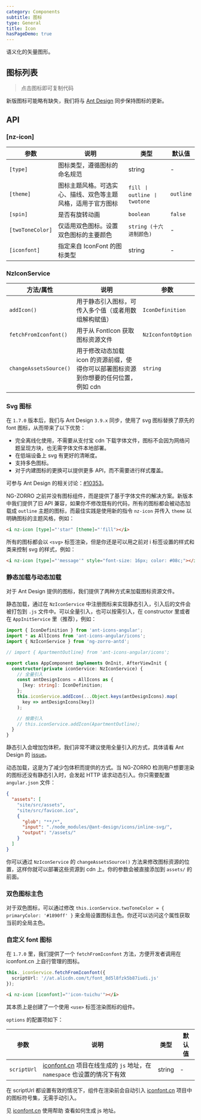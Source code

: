 ```yaml
---
category: Components
subtitle: 图标
type: General
title: Icon
hasPageDemo: true
---
```


语义化的矢量图形。

## 图标列表

> 点击图标即可复制代码

新版图标可能略有缺失，我们将与 [Ant Design](https://ant.design/components/icon-cn/#components-icon-demo-iconfont) 同步保持图标的更新。

## API

### [nz-icon]

| 参数 | 说明 | 类型 | 默认值 |
| -------- | ----------- | ---- | ------- |
| `[type]` | 图标类型，遵循图标的命名规范 | string | - |
| `[theme]` | 图标主题风格。可选实心、描线、双色等主题风格，适用于官方图标 | `fill 丨 outline 丨 twotone` | `outline` |
| `[spin]` | 是否有旋转动画 | `boolean` | `false` |
| `[twoToneColor]` | 仅适用双色图标。设置双色图标的主要颜色 | `string (十六进制颜色)` | - |
| `[iconfont]` | 指定来自 IconFont 的图标类型 | string | - |

### NzIconService

| 方法/属性 | 说明 | 参数 |
| -------- | ----------- | ---- |
| `addIcon()` | 用于静态引入图标，可传入多个值（或者用数组解构赋值） | `IconDefinition` |
| `fetchFromIconfont()` | 用于从 FontIcon 获取图标资源文件 | `NzIconfontOption` |
| `changeAssetsSource()` | 用于修改动态加载 icon 的资源前缀，使得你可以部署图标资源到你想要的任何位置，例如 cdn | `string` |

### Svg 图标

在 `1.7.0` 版本后，我们与 Ant Design `3.9.x` 同步，使用了 svg 图标替换了原先的 font 图标，从而带来了以下优势：

- 完全离线化使用，不需要从支付宝 cdn 下载字体文件，图标不会因为网络问题呈现方块，也无需字体文件本地部署。
- 在低端设备上 svg 有更好的清晰度。
- 支持多色图标。
- 对于内建图标的更换可以提供更多 API，而不需要进行样式覆盖。

可参与 Ant Design 的相关讨论：[#10353](https://github.com/ant-design/ant-design/issues/10353)。

NG-ZORRO 之前并没有图标组件，而是提供了基于字体文件的解决方案。新版本中我们提供了旧 API 兼容，如果你不修改既有的代码，所有的图标都会被动态加载成 `outline` 主题的图标，而最佳实践是使用新的指令 `nz-icon` 并传入 `theme` 以明确图标的主题风格，例如：

```html
<i nz-icon [type]="'star" [theme]="'fill"></i>
```

所有的图标都会以 `<svg>` 标签渲染，但是你还是可以用之前对 i 标签设置的样式和类来控制 svg 的样式，例如：

```html
<i nz-icon [type]="'message'" style="font-size: 16px; color: #08c;"></i>
```

### 静态加载与动态加载

对于 Ant Design 提供的图标，我们提供了两种方式来加载图标资源文件。

静态加载，通过在 `NzIconService` 中注册图标来实现静态引入，引入后的文件会被打包到 `.js` 文件中。可以全量引入，也可以按需引入，在 constructor 里或者在 `AppInitService` 里（推荐），例如：

```ts
import { IconDefinition } from 'ant-icons-angular';
import * as AllIcons from 'ant-icons-angular/icons';
import { NzIconService } from 'ng-zorro-antd';

// import { ApartmentOutline} from 'ant-icons-angular/icons';

export class AppComponent implements OnInit, AfterViewInit {
  constructor(private iconService: NzIconService) {
    // 全量引入
    const antDesignIcons = AllIcons as {
      [key: string]: IconDefinition;
    };
    this.iconService.addIcon(...Object.keys(antDesignIcons).map(
      key => antDesignIcons[key])
    );

    // 按需引入
    // this.iconService.addIcon(ApartmentOutline);
  }
}
```

静态引入会增加包体积，我们非常不建议使用全量引入的方式，具体请看 Ant Design 的 [issue](https://github.com/ant-design/ant-design/issues/12011)。

动态加载，这是为了减少包体积而提供的方式。当 NG-ZORRO 检测用户想要渲染的图标还没有静态引入时，会发起 HTTP 请求动态引入。你只需要配置 `angular.json` 文件：

```json
{
  "assets": [
    "site/src/assets",
    "site/src/favicon.ico",
    {
      "glob": "**/*",
      "input": "./node_modules/@ant-design/icons/inline-svg/",
      "output": "/assets/"
    }
  ]
}
```

你可以通过 `NzIconService` 的 `changeAssetsSource()` 方法来修改图标资源的位置，这样你就可以部署这些资源到 cdn 上。你的参数会被直接添加到 `assets/` 的前面。

### 双色图标主色

对于双色图标，可以通过修改 `this.iconService.twoToneColor = { primaryColor: '#1890ff' }` 来全局设置图标主色。你还可以访问这个属性获取当前的全局主色。

### 自定义 font 图标

在 `1.7.0` 里，我们提供了一个 `fetchFromIconfont` 方法，方便开发者调用在 iconfont.cn 上自行管理的图标。

```ts
this._iconService.fetchFromIconfont({
  scriptUrl: '//at.alicdn.com/t/font_8d5l8fzk5b87iudi.js'
});
```

```html
<i nz-icon [iconfont]="'icon-tuichu'"></i>
```

其本质上是创建了一个使用 `<use>` 标签渲染图标的组件。

`options` 的配置项如下：

| 参数 | 说明 | 类型 | 默认值 |
| -------- | ----------- | ---- | ------- |
| `scriptUrl` | [iconfont.cn](http://iconfont.cn/) 项目在线生成的 `js` 地址，在 `namespace` 也设置的情况下有效| string | - |

在 scriptUrl 都设置有效的情况下，组件在渲染前会自动引入 [iconfont.cn](http://iconfont.cn/) 项目中的图标符号集，无需手动引入。

见 [iconfont.cn](http://iconfont.cn/help/detail?spm=a313x.7781069.1998910419.15&helptype=code) 使用帮助 查看如何生成 js 地址。
